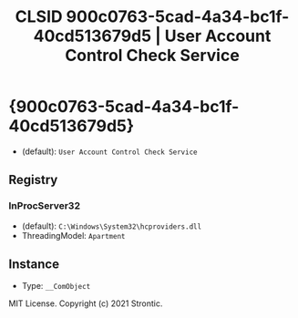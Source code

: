 ﻿---
title: "CLSID 900c0763-5cad-4a34-bc1f-40cd513679d5 | User Account Control Check Service"
excerpt: What is COM-Object CLSID 900c0763-5cad-4a34-bc1f-40cd513679d5?
---

# {900c0763-5cad-4a34-bc1f-40cd513679d5}

* (default): `User Account Control Check Service`

## Registry


### InProcServer32

* (default): `C:\Windows\System32\hcproviders.dll`
* ThreadingModel: `Apartment`

## Instance

* Type: `__ComObject`

MIT License. Copyright (c) 2021 Strontic.


